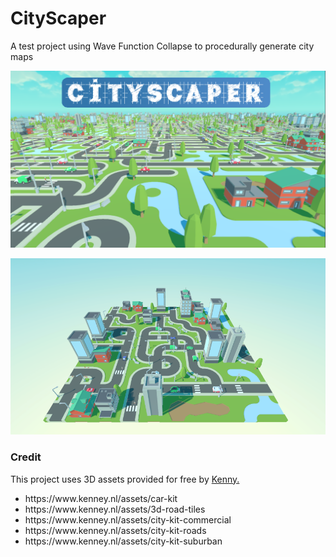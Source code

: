 # CityScaper
A test project using Wave Function Collapse to procedurally generate city maps

![Cover Image](Screenshots/CoverImage.png)

![Screenshot 1](Screenshots/Screenshot1.png)

### Credit

This project uses 3D assets provided for free by [Kenny.](https://www.kenney.nl/)
<ul>
  <li>https://www.kenney.nl/assets/car-kit</li>
  <li>https://www.kenney.nl/assets/3d-road-tiles</li>
  <li>https://www.kenney.nl/assets/city-kit-commercial</li>
  <li>https://www.kenney.nl/assets/city-kit-roads</li>
  <li>https://www.kenney.nl/assets/city-kit-suburban</li>
</ul>
